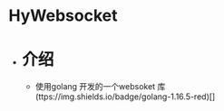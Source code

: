 # HyWebsocket
- # 介绍
  - 使用golang 开发的一个websoket 库
  (ttps://img.shields.io/badge/golang-1.16.5-red)[]
   


